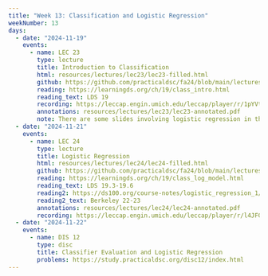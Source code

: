 ```yaml
---
title: "Week 13: Classification and Logistic Regression"
weekNumber: 13
days:
  - date: "2024-11-19"
    events:
      - name: LEC 23
        type: lecture
        title: Introduction to Classification
        html: resources/lectures/lec23/lec23-filled.html
        github: https://github.com/practicaldsc/fa24/blob/main/lectures/lec23/
        reading: https://learningds.org/ch/19/class_intro.html
        reading_text: LDS 19
        recording: https://leccap.engin.umich.edu/leccap/player/r/1pYVtk
        annotations: resources/lectures/lec23/lec23-annotated.pdf
        note: There are some slides involving logistic regression in this lecture, but we greatly improved them for Lecture 24, so look there for logistic regression!
  - date: "2024-11-21"
    events:
      - name: LEC 24
        type: lecture
        title: Logistic Regression
        html: resources/lectures/lec24/lec24-filled.html
        github: https://github.com/practicaldsc/fa24/blob/main/lectures/lec24/
        reading: https://learningds.org/ch/19/class_log_model.html
        reading_text: LDS 19.3-19.6
        reading2: https://ds100.org/course-notes/logistic_regression_1/logistic_reg_1.html
        reading2_text: Berkeley 22-23
        annotations: resources/lectures/lec24/lec24-annotated.pdf
        recording: https://leccap.engin.umich.edu/leccap/player/r/l4JFGq
  - date: "2024-11-22"
    events:
      - name: DIS 12
        type: disc
        title: Classifier Evaluation and Logistic Regression
        problems: https://study.practicaldsc.org/disc12/index.html
---
```

